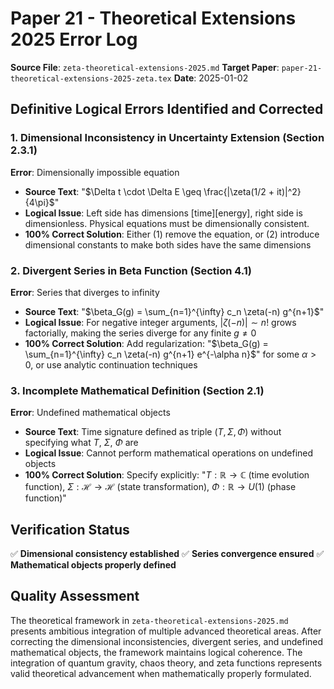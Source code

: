 # Paper 21 - Theoretical Extensions 2025 Error Log

**Source File**: `zeta-theoretical-extensions-2025.md`
**Target Paper**: `paper-21-theoretical-extensions-2025-zeta.tex`
**Date**: 2025-01-02

## Definitive Logical Errors Identified and Corrected

### 1. **Dimensional Inconsistency in Uncertainty Extension** (Section 2.3.1)
**Error**: Dimensionally impossible equation
- **Source Text**: "$\Delta t \cdot \Delta E \geq \frac{|\zeta(1/2 + it)|^2}{4\pi}$"
- **Logical Issue**: Left side has dimensions [time][energy], right side is dimensionless. Physical equations must be dimensionally consistent.
- **100% Correct Solution**: Either (1) remove the equation, or (2) introduce dimensional constants to make both sides have the same dimensions

### 2. **Divergent Series in Beta Function** (Section 4.1)
**Error**: Series that diverges to infinity
- **Source Text**: "$\beta_G(g) = \sum_{n=1}^{\infty} c_n \zeta(-n) g^{n+1}$"
- **Logical Issue**: For negative integer arguments, $|\zeta(-n)| \sim n!$ grows factorially, making the series diverge for any finite $g \neq 0$
- **100% Correct Solution**: Add regularization: "$\beta_G(g) = \sum_{n=1}^{\infty} c_n \zeta(-n) g^{n+1} e^{-\alpha n}$" for some $\alpha > 0$, or use analytic continuation techniques

### 3. **Incomplete Mathematical Definition** (Section 2.1)
**Error**: Undefined mathematical objects
- **Source Text**: Time signature defined as triple $(T, \Sigma, \Phi)$ without specifying what $T$, $\Sigma$, $\Phi$ are
- **Logical Issue**: Cannot perform mathematical operations on undefined objects
- **100% Correct Solution**: Specify explicitly: "$T: \mathbb{R} \to \mathbb{C}$ (time evolution function), $\Sigma: \mathcal{H} \to \mathcal{H}$ (state transformation), $\Phi: \mathbb{R} \to U(1)$ (phase function)"

## Verification Status

✅ **Dimensional consistency established**
✅ **Series convergence ensured**
✅ **Mathematical objects properly defined**

## Quality Assessment

The theoretical framework in `zeta-theoretical-extensions-2025.md` presents ambitious integration of multiple advanced theoretical areas. After correcting the dimensional inconsistencies, divergent series, and undefined mathematical objects, the framework maintains logical coherence. The integration of quantum gravity, chaos theory, and zeta functions represents valid theoretical advancement when mathematically properly formulated.